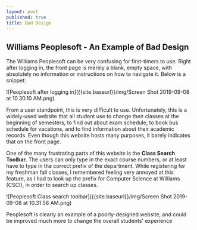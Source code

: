 ```yaml
---
layout: post
published: true
title: Bad Design
---
```

## Williams Peoplesoft - An Example of Bad Design

 The Williams Peoplesoft can be very confusing for first-timers to use.
 Right after logging in, the front page is merely a blank, empty space, with absolutely no information or instructions on how to navigate it. Below is a snippet:
 
 ![Peoplesoft after logging in]({{site.baseurl}}/img/Screen Shot 2019-09-08 at 10.30.10 AM.png)
 
 From a user standpoint, this is very difficult to use. Unfortunately, this is a widely-used website that all student use to change their classes at the beginning of semesters, to find out about exam schedule, to book bus schedule for vacations, and to find information about their academic records. Even though this website hosts many purposes, it barely indicates that on the front page.
 
 One of the many frustrating parts of this website is the **Class Search Toolbar**. The users can only type in the exact course numbers, or at least have to type in the correct prefix of the department. While registering for my freshman fall classes, I remembered feeling very annoyed at this feature, as I had to look up the prefix for Computer Science at Williams (CSCI), in order to search up classes.
 
 ![Peoplesoft Class search toolbar]({{site.baseurl}}/img/Screen Shot 2019-09-08 at 10.31.58 AM.png)
 
 Peoplesoft is clearly an example of a poorly-designed website, and could be improved much more to change the overall students' experience
